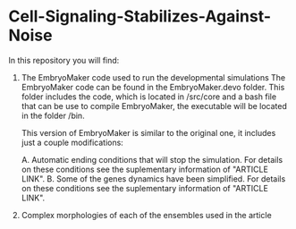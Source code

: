 # Cell-Signaling-Stabilizes-Against-Noise

In this repository you will find:

1. The EmbryoMaker code used to run the developmental simulations
   The EmbryoMaker code can be found in the EmbryoMaker.devo folder. This folder includes the code, which is located in /src/core and a bash file that can be use to compile EmbryoMaker, the executable will be located in the folder /bin.
	 
	 This version of EmbryoMaker is similar to the original one, it includes just a couple modifications:
	 
	 A. Automatic ending conditions that will stop the simulation. For details on these conditions see the suplementary information of "ARTICLE LINK". 
	 B. Some of the genes dynamics have been simplified. For details on these conditions see the suplementary information of "ARTICLE LINK". 

2. Complex morphologies of each of the ensembles used in the article
